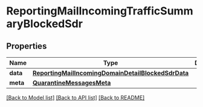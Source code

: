 # ReportingMailIncomingTrafficSummaryBlockedSdr

## Properties
Name | Type | Description | Notes
------------ | ------------- | ------------- | -------------
**data** | [**ReportingMailIncomingDomainDetailBlockedSdrData**](ReportingMailIncomingDomainDetailBlockedSdrData.md) |  | [optional] 
**meta** | [**QuarantineMessagesMeta**](QuarantineMessagesMeta.md) |  | [optional] 

[[Back to Model list]](../README.md#documentation-for-models) [[Back to API list]](../README.md#documentation-for-api-endpoints) [[Back to README]](../README.md)

